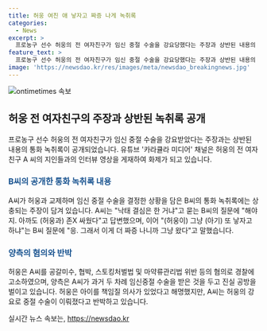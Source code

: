 ```yaml
---
title: 허웅 여친 애 낳자고 짜증 나게 녹취록
categories:
  - News
excerpt: >
  프로농구 선수 허웅의 전 여자친구가 임신 중절 수술을 강요당했다는 주장과 상반된 내용의 통화 녹취록이 공개됐다. 유튜브 카라큘라 미디어 채널은 허웅의 전 여자친구 A씨의 지인 B씨와의 인터뷰를 공개하며 각자의 주장을 밝혔다. 이에 대해 녹취록에서는 A씨가 허웅과의 관계를 언급하며 중절 수술을 받기로 한 이유를 밝히고 있어 논란이 일고 있다. 허웅은 A씨를 공갈미수, 협박, 스토킹처벌법 및 마약류관리법 위반 등의 혐의로 경찰에 고소했으며, 양측은 진실 공방을 벌이고 있다.
feature_text: >
  프로농구 선수 허웅의 전 여자친구가 임신 중절 수술을 강요당했다는 주장과 상반된 내용의 통화 녹취록이 공개됐다. 유튜브 카라큘라 미디어 채널은 허웅의 전 여자친구 A씨의 지인 B씨와의 인터뷰를 공개하며 각자의 주장을 밝혔다. 이에 대해 녹취록에서는 A씨가 허웅과의 관계를 언급하며 중절 수술을 받기로 한 이유를 밝히고 있어 논란이 일고 있다. 허웅은 A씨를 공갈미수, 협박, 스토킹처벌법 및 마약류관리법 위반 등의 혐의로 경찰에 고소했으며, 양측은 진실 공방을 벌이고 있다.
image: 'https://newsdao.kr/res/images/meta/newsdao_breakingnews.jpg'
---
```


<p><img src="https://newsdao.kr/res/images/meta/newsdao_breakingnews.jpg" alt="ontimetimes 속보" /></p>

<h2 data-ke-size="size26">허웅 전 여자친구의 주장과 상반된 녹취록 공개</h2>

<p data-ke-size="size16">프로농구 선수 허웅의 전 여자친구가 임신 중절 수술을 강요받았다는 주장과는 상반된 내용의 통화 녹취록이 공개되었습니다. 유튜브 '카라큘라 미디어' 채널은 허웅의 전 여자친구 A 씨의 지인들과의 인터뷰 영상을 게재하여 화제가 되고 있습니다.</p>

<h3><b><span style="color: #1a5490;">B씨의 공개한 통화 녹취록 내용</span></b></h3>

<p data-ke-size="size16">A씨가 허웅과 교제하며 임신 중절 수술을 결정한 상황을 담은 B씨의 통화 녹취록에는 상충되는 주장이 담겨 있습니다. A씨는 "낙태 결심은 한 거냐"고 묻는 B씨의 질문에 "해야지. 아까도 (허웅과) 존X 싸웠다"고 답변했으며, 이어 "(허웅이) 그냥 (아기) 또 낳자고 하냐"는 B씨 질문에 "응. 그래서 이게 더 짜증 나니까 그냥 왔다"고 말했습니다.</p>

<h3><b><span style="color: #1a5490;">양측의 혐의와 반박</span></b></h3>

<p data-ke-size="size16">허웅은 A씨를 공갈미수, 협박, 스토킹처벌법 및 마약류관리법 위반 등의 혐의로 경찰에 고소하였으며, 양측은 A씨가 과거 두 차례 임신중절 수술을 받은 것을 두고 진실 공방을 벌이고 있습니다. 허웅은 아이를 책임질 의사가 있었다고 해명했지만, A씨는 허웅의 강요로 중절 수술이 이뤄졌다고 반박하고 있습니다.</p>
실시간 뉴스 속보는, <a href="https://newsdao.kr" rel="dofollow">https://newsdao.kr</a>



